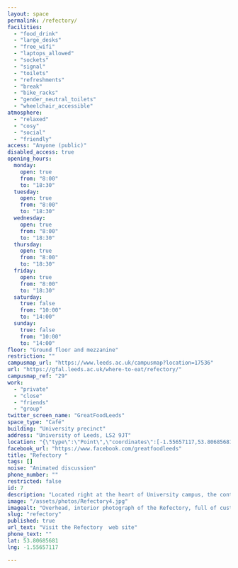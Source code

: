 ```yaml
---
layout: space
permalink: /refectory/
facilities:
  - "food_drink"
  - "large_desks"
  - "free_wifi"
  - "laptops_allowed"
  - "sockets"
  - "signal"
  - "toilets"
  - "refreshments"
  - "break"
  - "bike_racks"
  - "gender_neutral_toilets"
  - "wheelchair_accessible"
atmosphere:
  - "relaxed"
  - "cosy"
  - "social"
  - "friendly"
access: "Anyone (public)"
disabled_access: true
opening_hours:
  monday:
    open: true
    from: "8:00"
    to: "18:30"
  tuesday:
    open: true
    from: "8:00"
    to: "18:30"
  wednesday:
    open: true
    from: "8:00"
    to: "18:30"
  thursday:
    open: true
    from: "8:00"
    to: "18:30"
  friday:
    open: true
    from: "8:00"
    to: "18:30"
  saturday:
    true: false
    from: "10:00"
    to: "14:00"
  sunday:
    true: false
    from: "10:00"
    to: "14:00"
floor: "Ground floor and mezzanine"
restriction: ""
campusmap_url: "https://www.leeds.ac.uk/campusmap?location=17536"
url: "https://gfal.leeds.ac.uk/where-to-eat/refectory/"
campusmap_ref: "29"
work:
  - "private"
  - "close"
  - "friends"
  - "group"
twitter_screen_name: "GreatFoodLeeds"
space_type: "Café"
building: "University precinct"
address: "University of Leeds, LS2 9JT"
location: "{\"type\":\"Point\",\"coordinates\":[-1.55657117,53.80685681]}"
facebook_url: "https://www.facebook.com/greatfoodleeds"
title: "Refectory "
tags: []
noise: "Animated discussion"
phone_number: ""
restricted: false
id: 7
description: "Located right at the heart of University campus, the contemporary Refectory venue offers a wide range of hot and cold food each day."
image: "/assets/photos/Refectory4.jpg"
imagealt: "Overhead, interior photograph of the Refectory, full of customers, taken from the balcony above the main dining area"
slug: "refectory"
published: true
url_text: "Visit the Refectory  web site"
phone_text: ""
lat: 53.80685681
lng: -1.55657117

---
```

